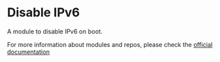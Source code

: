 # Disable IPv6
A module to disable IPv6 on boot.

For more information about modules and repos, please check the [official documentation](https://topjohnwu.github.io/Magisk/)
